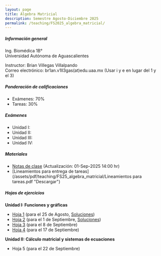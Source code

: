 ```yaml
---
layout: page
title: Álgebra Matricial
description: Semestre Agosto-Diciembre 2025
permalink: /teaching/FS2025_algebra_matricial/
---
```


##### Información general
Ing. Biomédica 1B°\
Universidad Autónoma de Aguascalientes

Instructor: Brian Villegas Villalpando\
Correo electrónico: br1an.v1ll3gas(at)edu.uaa.mx (Usar i y e en lugar del 1 y el 3)

##### Ponderación de calificaciones
- Exámenes: 70%
- Tareas: 30%

##### Exámenes
- Unidad I: 
- Unidad II:
- Unidad III:
- Unidad IV:

##### Materiales
- [Notas de clase](/assets/pdf/teaching/FS25_algebra_matricial/notas_am_2025_9_1.pdf "Descargar") (Actualización: 01-Sep-2025 14:00 hr)
- [Lineamientos para entrega de tareas](/assets/pdf/teaching/FS25_algebra_matricial/Lineamientos para tareas.pdf "Descargar")

##### Hojas de ejercicios
**Unidad I: Funciones y gráficas**
- [Hoja 1](/assets/pdf/teaching/FS25_algebra_matricial/hw1_am.pdf "Descargar") (para el 25 de Agosto, [Soluciones](/assets/pdf/teaching/FS25_algebra_matricial/soluciones_hw1_am.pdf "Descargar"))
- [Hoja 2](/assets/pdf/teaching/FS25_algebra_matricial/hw2_am.pdf "Descargar") (para el 1 de Septiembre, [Soluciones](/assets/pdf/teaching/FS25_algebra_matricial/soluciones_hw2_am.pdf "Descargar"))
- [Hoja 3](/assets/pdf/teaching/FS25_algebra_matricial/hw3_am.pdf "Descargar") (para el 8 de Septiembre)
- [Hoja 4](/assets/pdf/teaching/FS25_algebra_matricial/hw4_am.pdf "Descargar") (para el 17 de Septiembre)

**Unidad II: Cálculo matricial y sistemas de ecuaciones**
- Hoja 5 (para el 22 de Septiembre)

